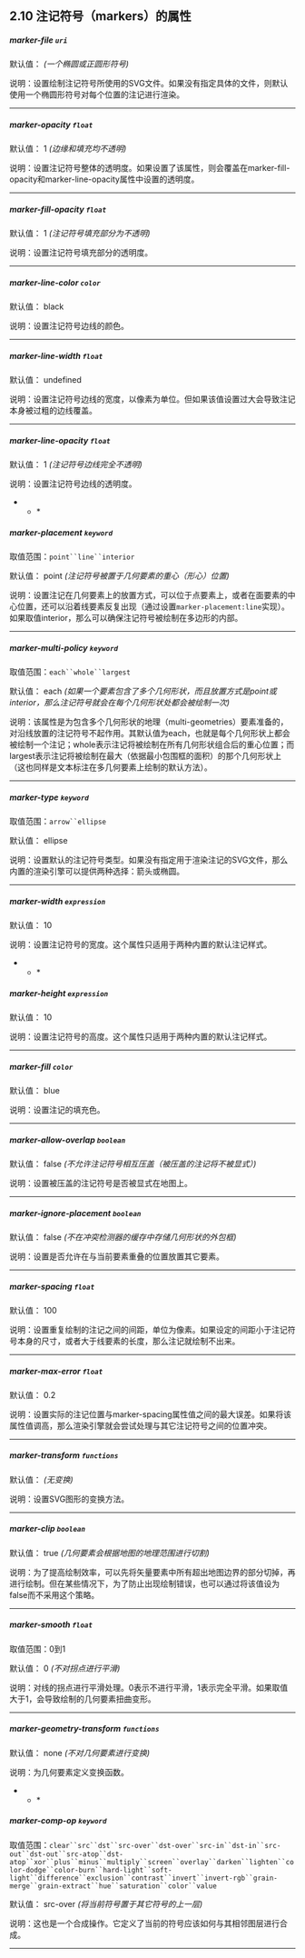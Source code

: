 ## 2.10 注记符号（markers）的属性

##### marker-file `uri`

默认值：  _(一个椭圆或正圆形符号)_

说明：设置绘制注记符号所使用的SVG文件。如果没有指定具体的文件，则默认使用一个椭圆形符号对每个位置的注记进行渲染。

* * *

##### marker-opacity `float`

默认值： 1 _(边缘和填充均不透明)_

说明：设置注记符号整体的透明度。如果设置了该属性，则会覆盖在marker-fill-opacity和marker-line-opacity属性中设置的透明度。

* * *

##### marker-fill-opacity `float`

默认值： 1 _(注记符号填充部分为不透明)_

说明：设置注记符号填充部分的透明度。

* * *

##### marker-line-color `color`

默认值： black

说明：设置注记符号边线的颜色。

* * *

##### marker-line-width `float`

默认值： undefined

说明：设置注记符号边线的宽度，以像素为单位。但如果该值设置过大会导致注记本身被过粗的边线覆盖。

* * *

##### marker-line-opacity `float`

默认值： 1 _(注记符号边线完全不透明)_

说明：设置注记符号边线的透明度。

* * * 
##### marker-placement `keyword`

取值范围：`point``line``interior`

默认值： point _(注记符号被置于几何要素的重心（形心）位置)_

说明：设置注记在几何要素上的放置方式，可以位于点要素上，或者在面要素的中心位置，还可以沿着线要素反复出现（通过设置`marker-placement:line`实现）。如果取值interior，那么可以确保注记符号被绘制在多边形的内部。

* * *

##### marker-multi-policy `keyword`

取值范围：`each``whole``largest`

默认值： each _(如果一个要素包含了多个几何形状，而且放置方式是point或interior，那么注记符号就会在每个几何形状处都会被绘制一次)_

说明：该属性是为包含多个几何形状的地理（multi-geometries）要素准备的，对沿线放置的注记符号不起作用。其默认值为each，也就是每个几何形状上都会被绘制一个注记；whole表示注记将被绘制在所有几何形状组合后的重心位置；而largest表示注记将被绘制在最大（依据最小包围框的面积）的那个几何形状上（这也同样是文本标注在多几何要素上绘制的默认方法）。

* * *

##### marker-type `keyword`

取值范围：`arrow``ellipse`

默认值： ellipse

说明：设置默认的注记符号类型。如果没有指定用于渲染注记的SVG文件，那么内置的渲染引擎可以提供两种选择：箭头或椭圆。

* * *

##### marker-width `expression`

默认值： 10

说明：设置注记符号的宽度。这个属性只适用于两种内置的默认注记样式。

* * * 
##### marker-height `expression`

默认值： 10

说明：设置注记符号的高度。这个属性只适用于两种内置的默认注记样式。

* * *

##### marker-fill `color`

默认值： blue

说明：设置注记的填充色。

* * *

##### marker-allow-overlap `boolean`

默认值： false _(不允许注记符号相互压盖（被压盖的注记将不被显式）)_

说明：设置被压盖的注记符号是否被显式在地图上。

* * *

##### marker-ignore-placement `boolean`

默认值： false _(不在冲突检测器的缓存中存储几何形状的外包框)_

说明：设置是否允许在与当前要素重叠的位置放置其它要素。

* * *

##### marker-spacing `float`

默认值： 100

说明：设置重复绘制的注记之间的间距，单位为像素。如果设定的间距小于注记符号本身的尺寸，或者大于线要素的长度，那么注记就绘制不出来。

* * *

##### marker-max-error `float`

默认值： 0.2

说明：设置实际的注记位置与marker-spacing属性值之间的最大误差。如果将该属性值调高，那么渲染引擎就会尝试处理与其它注记符号之间的位置冲突。

* * *

##### marker-transform `functions`

默认值： _(无变换)_

说明：设置SVG图形的变换方法。

* * *

##### marker-clip `boolean`

默认值： true _(几何要素会根据地图的地理范围进行切割)_

说明：为了提高绘制效率，可以先将矢量要素中所有超出地图边界的部分切掉，再进行绘制。但在某些情况下，为了防止出现绘制错误，也可以通过将该值设为false而不采用这个策略。

* * *

##### marker-smooth `float`

取值范围：0到1

默认值： 0 _(不对拐点进行平滑)_

说明：对线的拐点进行平滑处理。0表示不进行平滑，1表示完全平滑。如果取值大于1，会导致绘制的几何要素扭曲变形。

* * *

##### marker-geometry-transform `functions`

默认值： none _(不对几何要素进行变换)_

说明：为几何要素定义变换函数。

* * * 
##### marker-comp-op `keyword`

取值范围：`clear``src``dst``src-over``dst-over``src-in``dst-in``src-out``dst-out``src-atop``dst-atop``xor``plus``minus``multiply``screen``overlay``darken``lighten``color-dodge``color-burn``hard-light``soft-light``difference``exclusion``contrast``invert``invert-rgb``grain-merge``grain-extract``hue``saturation``color``value`

默认值： src-over _(将当前符号置于其它符号的上一层)_

说明：这也是一个合成操作。它定义了当前的符号应该如何与其相邻图层进行合成。

* * *